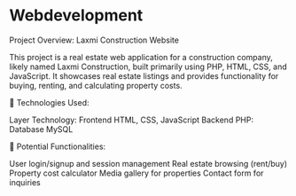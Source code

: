 # Webdevelopment

 Project Overview: Laxmi Construction Website

 This project is a real estate web application for a construction company, likely named Laxmi Construction, built primarily using PHP, HTML, CSS, and JavaScript. It showcases real estate listings and provides functionality for buying, renting, and calculating property costs.

🧰 Technologies Used:

Layer	Technology: Frontend	HTML, CSS, JavaScript
Backend	PHP: Database	MySQL 


🧩 Potential Functionalities:

User login/signup and session management
Real estate browsing (rent/buy)
Property cost calculator
Media gallery for properties
Contact form for inquiries

